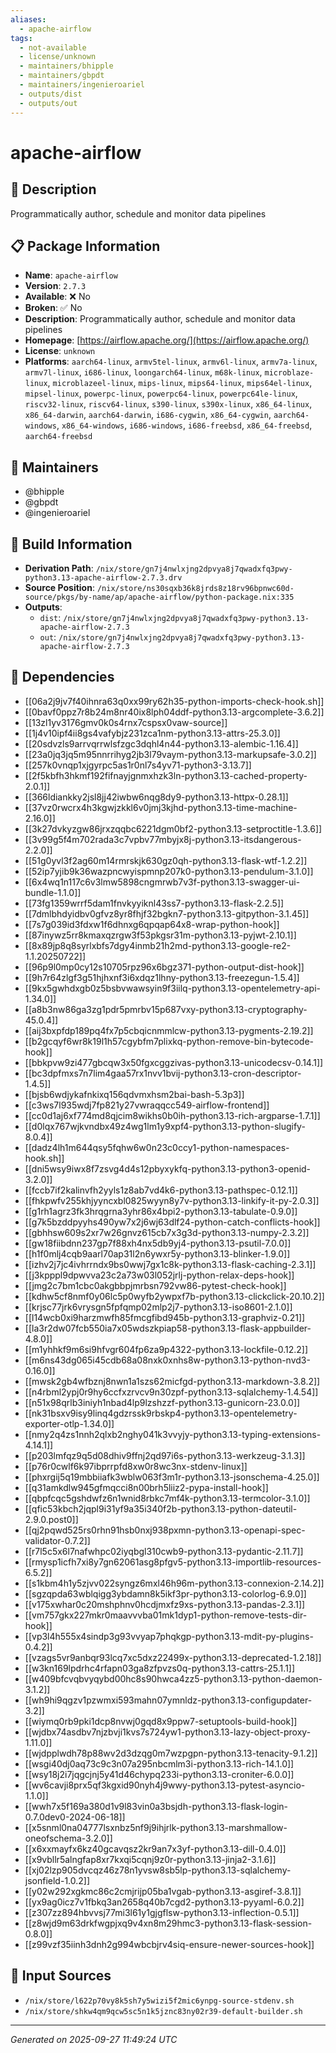 ```yaml
---
aliases:
  - apache-airflow
tags:
  - not-available
  - license/unknown
  - maintainers/bhipple
  - maintainers/gbpdt
  - maintainers/ingenieroariel
  - outputs/dist
  - outputs/out
---
```


# apache-airflow

## 📝 Description

Programmatically author, schedule and monitor data pipelines

## 📋 Package Information

- **Name**: `apache-airflow`
- **Version**: `2.7.3`
- **Available**: ❌ No
- **Broken**: ✅ No
- **Description**: Programmatically author, schedule and monitor data pipelines
- **Homepage**: [https://airflow.apache.org/](https://airflow.apache.org/)
- **License**: `unknown`
- **Platforms**: `aarch64-linux`, `armv5tel-linux`, `armv6l-linux`, `armv7a-linux`, `armv7l-linux`, `i686-linux`, `loongarch64-linux`, `m68k-linux`, `microblaze-linux`, `microblazeel-linux`, `mips-linux`, `mips64-linux`, `mips64el-linux`, `mipsel-linux`, `powerpc-linux`, `powerpc64-linux`, `powerpc64le-linux`, `riscv32-linux`, `riscv64-linux`, `s390-linux`, `s390x-linux`, `x86_64-linux`, `x86_64-darwin`, `aarch64-darwin`, `i686-cygwin`, `x86_64-cygwin`, `aarch64-windows`, `x86_64-windows`, `i686-windows`, `i686-freebsd`, `x86_64-freebsd`, `aarch64-freebsd`
## 👥 Maintainers

- @bhipple
- @gbpdt
- @ingenieroariel


## 🔧 Build Information

- **Derivation Path**: `/nix/store/gn7j4nwlxjng2dpvya8j7qwadxfq3pwy-python3.13-apache-airflow-2.7.3.drv`
- **Source Position**: `/nix/store/ns30sqxb36k8jrds8z18rv96bpnwc60d-source/pkgs/by-name/ap/apache-airflow/python-package.nix:335`
- **Outputs**:
  - `dist`:  `/nix/store/gn7j4nwlxjng2dpvya8j7qwadxfq3pwy-python3.13-apache-airflow-2.7.3`
  - `out`:  `/nix/store/gn7j4nwlxjng2dpvya8j7qwadxfq3pwy-python3.13-apache-airflow-2.7.3`

## 🔗 Dependencies

- [[06a2j9jv7f40ihnra63q0xx99ry62h35-python-imports-check-hook.sh]]
- [[0bavf0ppz7r8b24m8nr40ix8lph04ddf-python3.13-argcomplete-3.6.2]]
- [[13zl1yv3176gmv0k0s4rnx7cspsx0vaw-source]]
- [[1j4v10ipf4ii8gs4vafybjz231zca1nm-python3.13-attrs-25.3.0]]
- [[20sdvzls9arrvqrrwlsfzgc3dqhl4n44-python3.13-alembic-1.16.4]]
- [[23a0jq3jq5m95nnrrihyg2jb3l79vaym-python3.13-markupsafe-3.0.2]]
- [[257k0vnqp1xjgyrpc5as1r0nl7s4yv71-python3-3.13.7]]
- [[2f5kbfh3hkmf192fifnayjgnmxhzk3ln-python3.13-cached-property-2.0.1]]
- [[366ldiankky2jsl8jj42iwbw6nqg8dy9-python3.13-httpx-0.28.1]]
- [[37vz0rwcrx4h3kgwjzkkl6v0jmj3kjhd-python3.13-time-machine-2.16.0]]
- [[3k27dvkyzgw86jrxzqqbc6221dgm0bf2-python3.13-setproctitle-1.3.6]]
- [[3v99g5f4m702rada3c7vpbv77mbyjx8j-python3.13-itsdangerous-2.2.0]]
- [[51g0yvl3f2ag60m14rmrskjk630gz0qh-python3.13-flask-wtf-1.2.2]]
- [[52ip7yjib9k36wazpncwyispmnp207k0-python3.13-pendulum-3.1.0]]
- [[6x4wq1n117c6v3lmw5898cngmrwb7v3f-python3.13-swagger-ui-bundle-1.1.0]]
- [[73fg1359wrrf5dam1fnvkyyiknl43ss7-python3.13-flask-2.2.5]]
- [[7dmlbhdyidbv0gfvz8yr8fhjf32bgkn7-python3.13-gitpython-3.1.45]]
- [[7s7g039id3fdxw1f6dhnxg6qpqap64x8-wrap-python-hook]]
- [[87inywz5rr8kmaxqzrgw3f53pkgsr31m-python3.13-pyjwt-2.10.1]]
- [[8x89jp8q8syrlxbfs7dgy4inmb21h2md-python3.13-google-re2-1.1.20250722]]
- [[96p9l0mp0cy12s10705rpz96x6bgz371-python-output-dist-hook]]
- [[9h7r64zlgf3g51hjhxnf3i6xdqz1lhny-python3.13-freezegun-1.5.4]]
- [[9kx5gwhdxgb0z5bsbvwawsyin9f3iilq-python3.13-opentelemetry-api-1.34.0]]
- [[a8b3nw86ga3zg1pdr5pmrbv15p687vxy-python3.13-cryptography-45.0.4]]
- [[aij3bxpfdp189pq4fx7p5cbqicnmmlcw-python3.13-pygments-2.19.2]]
- [[b2gcqyf6wr8k19l1h57cgybfm7plixkq-python-remove-bin-bytecode-hook]]
- [[bbkpvw9zi477gbcqw3x50fgxcggzivas-python3.13-unicodecsv-0.14.1]]
- [[bc3dpfmxs7n7lim4gaa57rx1nvv1bvij-python3.13-cron-descriptor-1.4.5]]
- [[bjsb6wdjykafnkixq156qdvmxhsm2bai-bash-5.3p3]]
- [[c3ws7l935wdj7fp821y27vwraqqcc549-airflow-frontend]]
- [[cc0d1aj6xf774md8qjcim8wikhs0b0ih-python3.13-rich-argparse-1.7.1]]
- [[d0lqx767wjkvndbx49z4wg1lm1y9xpf4-python3.13-python-slugify-8.0.4]]
- [[dadz4lh1m644qsy5fqhw6w0n23c0ccy1-python-namespaces-hook.sh]]
- [[dni5wsy9iwx8f7zsvg4d4s12pbyxykfq-python3.13-python3-openid-3.2.0]]
- [[fccb7if2kalinvfh2yyls1z8ab7vd4k6-python3.13-pathspec-0.12.1]]
- [[fhkpwfv255khjyyncxbl0825wyyn8y7v-python3.13-linkify-it-py-2.0.3]]
- [[g1rh1agrz3fk3hrqgrna3yhr86x4bpi2-python3.13-tabulate-0.9.0]]
- [[g7k5bzddpyyhs490yw7x2j6wj63dlf24-python-catch-conflicts-hook]]
- [[gbhhsw609s2xr7w26gnvz615cb7x3g3d-python3.13-numpy-2.3.2]]
- [[gw18fiibdnn237gp7f88xh4nx5db9yj4-python3.13-psutil-7.0.0]]
- [[h1f0mlj4cqb9aarl70ap31l2n6ywxr5y-python3.13-blinker-1.9.0]]
- [[izhv2j7jc4ivhrrndx9bs0wwj7gx1c8k-python3.13-flask-caching-2.3.1]]
- [[j3kpppl9dpwvva23c2a73w03l052jrlj-python-relax-deps-hook]]
- [[jmg2c7bm1cbc0akgbbpjmrbsn792vw86-pytest-check-hook]]
- [[kdhw5cf8nmf0y06lc5p0wyfb2ywpxf7b-python3.13-clickclick-20.10.2]]
- [[krjsc77jrk6vrysgn5fpfqmp02mlp2j7-python3.13-iso8601-2.1.0]]
- [[l14wcb0xi9harzmwfh85fmcgfibd945b-python3.13-graphviz-0.21]]
- [[la3r2dw07fcb550ia7x05wdszkpiap58-python3.13-flask-appbuilder-4.8.0]]
- [[m1yhhkf9m6si9hfvgr604fp6za9p4322-python3.13-lockfile-0.12.2]]
- [[m6ns43dg065i45cdb68a08nxk0xnhs8w-python3.13-python-nvd3-0.16.0]]
- [[mwsk2gb4wfbznj8nwn1a1szs62micfgd-python3.13-markdown-3.8.2]]
- [[n4rbml2ypj0r9hy6ccfxzrvcv9n30zpf-python3.13-sqlalchemy-1.4.54]]
- [[n51x98qrlb3iniyh1nbad4lp9lzshzzf-python3.13-gunicorn-23.0.0]]
- [[nk31bsxv9isy9linq4gdzrssk9rbskp4-python3.13-opentelemetry-exporter-otlp-1.34.0]]
- [[nmy2q4zs1nnh2qlxb2nghy041k3vvyjy-python3.13-typing-extensions-4.14.1]]
- [[p203lmfqz9q5d08dhiv9ffnj2qd97i6s-python3.13-werkzeug-3.1.3]]
- [[p76r0cwlf6k97ibprrpfd8xw0r8wc3nx-stdenv-linux]]
- [[phxrgij5q19mbbiiafk3wblw063f3m1r-python3.13-jsonschema-4.25.0]]
- [[q31amkdlw945gfmqcci8n00brh5liiz2-pypa-install-hook]]
- [[qbpfcqc5gshdwfz6n1wnid8rbkc7mf4k-python3.13-termcolor-3.1.0]]
- [[qfic53kbch2jqpl9i31yf9a35i340f2b-python3.13-python-dateutil-2.9.0.post0]]
- [[qj2pqwd525rs0rhn91hsb0nxj938pxmn-python3.13-openapi-spec-validator-0.7.2]]
- [[r7l5c5x6l7nafwhpc02iyqbgl310cwb9-python3.13-pydantic-2.11.7]]
- [[rmysp1icfh7xi8y7gn62061asg8pfgv5-python3.13-importlib-resources-6.5.2]]
- [[s1kbm4h1y5zjvv022syngz6mxl46h96m-python3.13-connexion-2.14.2]]
- [[sgzqpda63wblqigg3ybdamn8k5ikf3pr-python3.13-colorlog-6.9.0]]
- [[v175xwhar0c20mshphnv0hcdjmxfz9xs-python3.13-pandas-2.3.1]]
- [[vm757gkx227mkr0maavvvba01mk1dyp1-python-remove-tests-dir-hook]]
- [[vp3l4h555x4sindp3g93vvyap7phqkgp-python3.13-mdit-py-plugins-0.4.2]]
- [[vzags5vr9anbqr93lcq7xc5dxz22499x-python3.13-deprecated-1.2.18]]
- [[w3kn169lpdrhc4rfapn03ga8zfpvzs0q-python3.13-cattrs-25.1.1]]
- [[w409bfcvqbvyqybd00hc8s90hwca4zz5-python3.13-python-daemon-3.1.2]]
- [[wh9hi9qgzv1pzwmxi593mahn07ymnldz-python3.13-configupdater-3.2]]
- [[wiymq0rb9pki1dcp8nvwj0gqd8x9ppw7-setuptools-build-hook]]
- [[wjdbx74asdbv7njzbvji1kvs7s724yw1-python3.13-lazy-object-proxy-1.11.0]]
- [[wjdpplwdh78p88wv2d3dzqg0m7wzpgpn-python3.13-tenacity-9.1.2]]
- [[wsgi40dj0aq73c9c3n07a295nbcmlm3i-python3.13-rich-14.1.0]]
- [[wsy18j2i7jqgcjnj5y41d46chypq233i-python3.13-croniter-6.0.0]]
- [[wv6cavji8prx5qf3kgxid90nyh4j9wwy-python3.13-pytest-asyncio-1.1.0]]
- [[wwh7x5f169a380d1v9l83vin0a3bsjdh-python3.13-flask-login-0.7.0dev0-2024-06-18]]
- [[x5snml0na04777lsxnbz5nf9j9ihjrlk-python3.13-marshmallow-oneofschema-3.2.0]]
- [[x6xxmayfx6kz40gcavqsz2kr9an7x3yf-python3.13-dill-0.4.0]]
- [[x9vbllr5alngfap8xr7kxqi5cqnj9z0r-python3.13-jinja2-3.1.6]]
- [[xj02lzp905dvcqz46z78n1yvsw8sb5lp-python3.13-sqlalchemy-jsonfield-1.0.2]]
- [[y02w292xgkmc86c2cmjrijp05ba1vgab-python3.13-asgiref-3.8.1]]
- [[yx9ag0icz7v1fbkq3an2658q40b7cgd2-python3.13-pyyaml-6.0.2]]
- [[z307zz894hbvvsj77mi3l61y1gjgflsw-python3.13-inflection-0.5.1]]
- [[z8wjd9m63drkfwgpjxq9v4xn8m29hmc3-python3.13-flask-session-0.8.0]]
- [[z99vzf35iinh3dnh2g994wbcbjrv4siq-ensure-newer-sources-hook]]

## 📁 Input Sources

- `/nix/store/l622p70vy8k5sh7y5wizi5f2mic6ynpg-source-stdenv.sh`
- `/nix/store/shkw4qm9qcw5sc5n1k5jznc83ny02r39-default-builder.sh`

---
*Generated on 2025-09-27 11:49:24 UTC*
